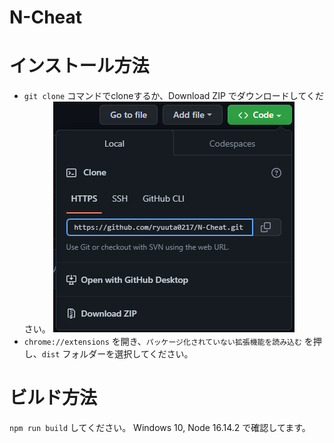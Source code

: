 # N-Cheat

# インストール方法
* `git clone` コマンドでcloneするか、Download ZIP でダウンロードしてください。
![DownloadZIP](https://raw.githubusercontent.com/ryuuta0217/N-Cheat/master/.github/download_zip.png)
* `chrome://extensions` を開き、`パッケージ化されていない拡張機能を読み込む` を押し、`dist` フォルダーを選択してください。

# ビルド方法
`npm run build` してください。
Windows 10, Node 16.14.2 で確認してます。